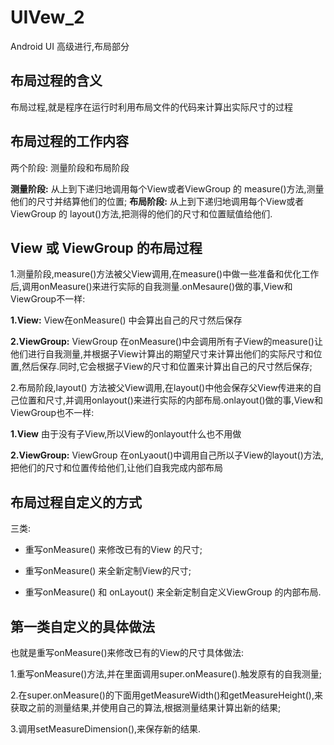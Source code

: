 # UIVew_2
Android UI 高级进行,布局部分

## 布局过程的含义

布局过程,就是程序在运行时利用布局文件的代码来计算出实际尺寸的过程

## 布局过程的工作内容

两个阶段: 测量阶段和布局阶段

**测量阶段:** 从上到下递归地调用每个View或者ViewGroup 的 measure()方法,测量他们的尺寸并结算他们的位置;
**布局阶段:** 从上到下递归地调用每个View或者ViewGroup 的 layout()方法,把测得的他们的尺寸和位置赋值给他们.

## View 或 ViewGroup 的布局过程

1.测量阶段,measure()方法被父View调用,在measure()中做一些准备和优化工作后,调用onMeasure()来进行实际的自我测量.onMesaure()做的事,View和ViewGroup不一样:

**1.View:** View在onMeasure() 中会算出自己的尺寸然后保存

**2.ViewGroup:** ViewGroup 在onMeasure()中会调用所有子View的measure()让他们进行自我测量,并根据子View计算出的期望尺寸来计算出他们的实际尺寸和位置,然后保存.同时,它会根据子View的尺寸和位置来计算出自己的尺寸然后保存;

2.布局阶段,layout() 方法被父View调用,在layout()中他会保存父View传进来的自己位置和尺寸,并调用onlayout()来进行实际的内部布局.onlayout()做的事,View和ViewGroup也不一样:

**1.View** 由于没有子View,所以View的onlayout什么也不用做

**2.ViewGroup:** ViewGroup 在onLyaout()中调用自己所以子View的layout()方法,把他们的尺寸和位置传给他们,让他们自我完成内部布局

## 布局过程自定义的方式

三类:

- 重写onMeasure() 来修改已有的View 的尺寸;

- 重写onMeasure() 来全新定制View的尺寸;

- 重写onMeasure() 和 onLayout() 来全新定制自定义ViewGroup 的内部布局.

## 第一类自定义的具体做法

也就是重写onMeasure()来修改已有的View的尺寸具体做法:

1.重写onMeasure()方法,并在里面调用super.onMeasure().触发原有的自我测量;

2.在super.onMeasure()的下面用getMeasureWidth()和getMeasureHeight(),来获取之前的测量结果,并使用自己的算法,根据测量结果计算出新的结果;

3.调用setMeasureDimension(),来保存新的结果.

